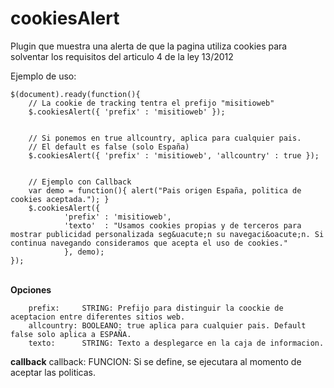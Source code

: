 cookiesAlert
============

Plugin que muestra una alerta de que la pagina utiliza cookies para solventar los requisitos del articulo 4 de la ley 13/2012



Ejemplo de uso:


    $(document).ready(function(){
        // La cookie de tracking tentra el prefijo "misitioweb"
        $.cookiesAlert({ 'prefix' : 'misitioweb' });
        

        // Si ponemos en true allcountry, aplica para cualquier pais.
        // El default es false (solo España)
        $.cookiesAlert({ 'prefix' : 'misitioweb', 'allcountry' : true });


        // Ejemplo con Callback
        var demo = function(){ alert("Pais origen España, politica de cookies aceptada."); }
        $.cookiesAlert({ 
        		'prefix' : 'misitioweb', 
        		'texto'  : "Usamos cookies propias y de terceros para mostrar publicidad personalizada seg&uacute;n su navegaci&oacute;n. Si continua navegando consideramos que acepta el uso de cookies."
        		}, demo);
    });
<br>
<b>Opciones</b>

        prefix:     STRING: Prefijo para distinguir la coockie de aceptacion entre diferentes sitios web.
        allcountry: BOOLEANO: true aplica para cualquier pais. Default false solo aplica a ESPAÑA.
        texto:      STRING: Texto a desplegarce en la caja de informacion.

<b>callback</b>
        callback:     FUNCION: Si se define, se ejecutara al momento de aceptar las politicas.
